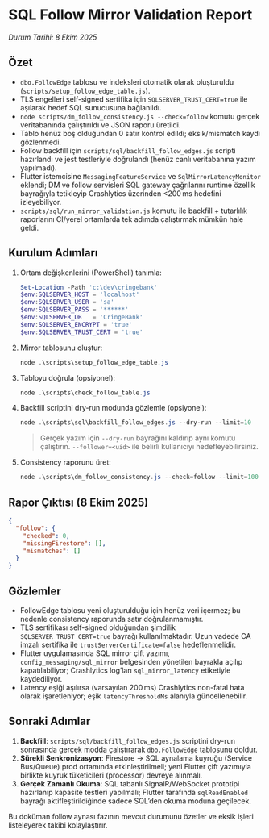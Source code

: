 # SQL Follow Mirror Validation Report

_Durum Tarihi: 8 Ekim 2025_

## Özet

- `dbo.FollowEdge` tablosu ve indeksleri otomatik olarak oluşturuldu (`scripts/setup_follow_edge_table.js`).
- TLS engelleri self-signed sertifika için `SQLSERVER_TRUST_CERT=true` ile aşılarak hedef SQL sunucusuna bağlanıldı.
- `node scripts/dm_follow_consistency.js --check=follow` komutu gerçek veritabanında çalıştırıldı ve JSON raporu üretildi.
- Tablo henüz boş olduğundan 0 satır kontrol edildi; eksik/mismatch kaydı gözlenmedi.
- Follow backfill için `scripts/sql/backfill_follow_edges.js` scripti hazırlandı ve jest testleriyle doğrulandı (henüz canlı veritabanına yazım yapılmadı).
- Flutter istemcisine `MessagingFeatureService` ve `SqlMirrorLatencyMonitor` eklendi; DM ve follow servisleri SQL gateway çağrılarını runtime özellik bayrağıyla tetikleyip Crashlytics üzerinden <200 ms hedefini izleyebiliyor.
- `scripts/sql/run_mirror_validation.js` komutu ile backfill + tutarlılık raporlarını CI/yerel ortamlarda tek adımda çalıştırmak mümkün hale geldi.

## Kurulum Adımları

1. Ortam değişkenlerini (PowerShell) tanımla:

   ```powershell
   Set-Location -Path 'c:\dev\cringebank'
   $env:SQLSERVER_HOST = 'localhost'
   $env:SQLSERVER_USER = 'sa'
   $env:SQLSERVER_PASS = '******'
   $env:SQLSERVER_DB   = 'CringeBank'
   $env:SQLSERVER_ENCRYPT = 'true'
   $env:SQLSERVER_TRUST_CERT = 'true'
   ```

2. Mirror tablosunu oluştur:

   ```powershell
   node .\scripts\setup_follow_edge_table.js
   ```

3. Tabloyu doğrula (opsiyonel):

   ```powershell
   node .\scripts\check_follow_table.js
   ```

4. Backfill scriptini dry-run modunda gözlemle (opsiyonel):

   ```powershell
   node .\scripts\sql\backfill_follow_edges.js --dry-run --limit=10
   ```

   > Gerçek yazım için `--dry-run` bayrağını kaldırıp aynı komutu çalıştırın. `--follower=<uid>` ile belirli kullanıcıyı hedefleyebilirsiniz.

5. Consistency raporunu üret:

   ```powershell
   node .\scripts\dm_follow_consistency.js --check=follow --limit=100 --output=json --silent
   ```

## Rapor Çıktısı (8 Ekim 2025)

```json
{
  "follow": {
    "checked": 0,
    "missingFirestore": [],
    "mismatches": []
  }
}
```

## Gözlemler

- FollowEdge tablosu yeni oluşturulduğu için henüz veri içermez; bu nedenle consistency raporunda satır doğrulanmamıştır.
- TLS sertifikası self-signed olduğundan şimdilik `SQLSERVER_TRUST_CERT=true` bayrağı kullanılmaktadır. Uzun vadede CA imzalı sertifika ile `trustServerCertificate=false` hedeflenmelidir.
- Flutter uygulamasında SQL mirror çift yazımı, `config_messaging/sql_mirror` belgesinden yönetilen bayrakla açılıp kapatılabiliyor; Crashlytics log’ları `sql_mirror_latency` etiketiyle kaydediliyor.
- Latency eşiği aşılırsa (varsayılan 200 ms) Crashlytics non-fatal hata olarak işaretleniyor; eşik `latencyThresholdMs` alanıyla güncellenebilir.

## Sonraki Adımlar

1. **Backfill**: `scripts/sql/backfill_follow_edges.js` scriptini dry-run sonrasında gerçek modda çalıştırarak `dbo.FollowEdge` tablosunu doldur.
2. **Sürekli Senkronizasyon**: Firestore → SQL aynalama kuyruğu (Service Bus/Queue) prod ortamında etkinleştirilmeli; yeni Flutter çift yazımıyla birlikte kuyruk tüketicileri (processor) devreye alınmalı.
3. **Gerçek Zamanlı Okuma**: SQL tabanlı SignalR/WebSocket prototipi hazırlanıp kapasite testleri yapılmalı; Flutter tarafında `sqlReadEnabled` bayrağı aktifleştirildiğinde sadece SQL’den okuma moduna geçilecek.

Bu doküman follow aynası fazının mevcut durumunu özetler ve eksik işleri listeleyerek takibi kolaylaştırır.
